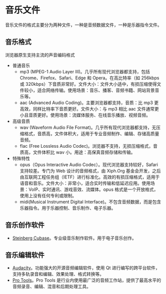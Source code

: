 # 音乐文件
音乐文件的格式主要分为两种文件，一种是音频数据文件，一种是乐器指令文件。

## 音乐格式
浏览器原生支持主流的声音编码格式

- 普通音乐
  - mp3 (MPEG-1 Audio Layer III)。几乎所有现代浏览器都支持，包括 Chrome、Firefox、Safari、Edge 和 Opera。在高比特率（如 256kbps 或 320kbps）下音质非常好。文件大小：文件大小适中，有损压缩使得文件较小，适合网络传输。使用场景：音乐、播客、音频书籍、网站背景音乐等。
  - aac (Advanced Audio Coding)。主要浏览器都支持，音质：比 mp3 更高效，同样比特率下音质更好。文件大小：与 mp3 相比 aac 文件通常更小且音质更好。使用场景：流媒体服务、在线音乐播放、视频音频。
- 高级音质
  - wav (Waveform Audio File Format)。几乎所有现代浏览器都支持，无压缩格式，音质高，文件体积大，适用于专业音频制作、编辑、存储高质量音频。
  - flac (Free Lossless Audio Codec)。浏览器不支持，无损压缩格式，音质高，文件体积比 wav 小。用途：高保真音频存储和传输。
- 特殊特性
  - opus（Opus Interactive Audio Codec）。现代浏览器支持较好，Safari 支持较差。专门为 Web 设计的音频格式，由 Xiph.Org 基金会开发，之后由互联网工程任务组（IETF）进行标准化。高效的有损压缩格式，适用于语音和音乐。文件大小：非常小，适合实时传输和低延迟应用。使用场景：VoIP、实时通讯、游戏音效、流媒体。opus 格式是一个开放格式，使用上没有任何专利或限制。
  - midi(Musical Instrument Digital Interface)。不包含音频数据，而是包含乐器指令。用于乐器控制、音乐制作、电子乐器。

## 音乐创作软件
- [Steinberg Cubase](https://www.steinberg.net/cubase/)。专业级音乐制作软件。用于电子音乐创作。

## 音乐编辑软件
- [Audacity](https://www.audacityteam.org/)。功能强大的开源音频编辑软件，使用 Qt 进行编写的跨平台软件，支持多轨录音和编辑、效果处理、格式转换等。
- [Pro Tools](https://www.avid.com/pro-tools)。Pro Tools 是行业内使用最广泛的音频工作站，提供了最高水平的音频录音、编辑、混音和后期处理工具。
